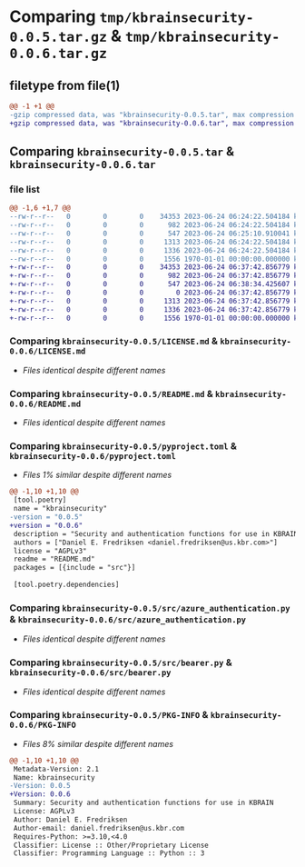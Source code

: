 # Comparing `tmp/kbrainsecurity-0.0.5.tar.gz` & `tmp/kbrainsecurity-0.0.6.tar.gz`

## filetype from file(1)

```diff
@@ -1 +1 @@
-gzip compressed data, was "kbrainsecurity-0.0.5.tar", max compression
+gzip compressed data, was "kbrainsecurity-0.0.6.tar", max compression
```

## Comparing `kbrainsecurity-0.0.5.tar` & `kbrainsecurity-0.0.6.tar`

### file list

```diff
@@ -1,6 +1,7 @@
--rw-r--r--   0        0        0    34353 2023-06-24 06:24:22.504184 kbrainsecurity-0.0.5/LICENSE.md
--rw-r--r--   0        0        0      982 2023-06-24 06:24:22.504184 kbrainsecurity-0.0.5/README.md
--rw-r--r--   0        0        0      547 2023-06-24 06:25:10.910041 kbrainsecurity-0.0.5/pyproject.toml
--rw-r--r--   0        0        0     1313 2023-06-24 06:24:22.504184 kbrainsecurity-0.0.5/src/azure_authentication.py
--rw-r--r--   0        0        0     1336 2023-06-24 06:24:22.504184 kbrainsecurity-0.0.5/src/bearer.py
--rw-r--r--   0        0        0     1556 1970-01-01 00:00:00.000000 kbrainsecurity-0.0.5/PKG-INFO
+-rw-r--r--   0        0        0    34353 2023-06-24 06:37:42.856779 kbrainsecurity-0.0.6/LICENSE.md
+-rw-r--r--   0        0        0      982 2023-06-24 06:37:42.856779 kbrainsecurity-0.0.6/README.md
+-rw-r--r--   0        0        0      547 2023-06-24 06:38:34.425607 kbrainsecurity-0.0.6/pyproject.toml
+-rw-r--r--   0        0        0        0 2023-06-24 06:37:42.856779 kbrainsecurity-0.0.6/src/__init__.py
+-rw-r--r--   0        0        0     1313 2023-06-24 06:37:42.856779 kbrainsecurity-0.0.6/src/azure_authentication.py
+-rw-r--r--   0        0        0     1336 2023-06-24 06:37:42.856779 kbrainsecurity-0.0.6/src/bearer.py
+-rw-r--r--   0        0        0     1556 1970-01-01 00:00:00.000000 kbrainsecurity-0.0.6/PKG-INFO
```

### Comparing `kbrainsecurity-0.0.5/LICENSE.md` & `kbrainsecurity-0.0.6/LICENSE.md`

 * *Files identical despite different names*

### Comparing `kbrainsecurity-0.0.5/README.md` & `kbrainsecurity-0.0.6/README.md`

 * *Files identical despite different names*

### Comparing `kbrainsecurity-0.0.5/pyproject.toml` & `kbrainsecurity-0.0.6/pyproject.toml`

 * *Files 1% similar despite different names*

```diff
@@ -1,10 +1,10 @@
 [tool.poetry]
 name = "kbrainsecurity"
-version = "0.0.5"
+version = "0.0.6"
 description = "Security and authentication functions for use in KBRAIN"
 authors = ["Daniel E. Fredriksen <daniel.fredriksen@us.kbr.com>"]
 license = "AGPLv3"
 readme = "README.md"
 packages = [{include = "src"}]
 
 [tool.poetry.dependencies]
```

### Comparing `kbrainsecurity-0.0.5/src/azure_authentication.py` & `kbrainsecurity-0.0.6/src/azure_authentication.py`

 * *Files identical despite different names*

### Comparing `kbrainsecurity-0.0.5/src/bearer.py` & `kbrainsecurity-0.0.6/src/bearer.py`

 * *Files identical despite different names*

### Comparing `kbrainsecurity-0.0.5/PKG-INFO` & `kbrainsecurity-0.0.6/PKG-INFO`

 * *Files 8% similar despite different names*

```diff
@@ -1,10 +1,10 @@
 Metadata-Version: 2.1
 Name: kbrainsecurity
-Version: 0.0.5
+Version: 0.0.6
 Summary: Security and authentication functions for use in KBRAIN
 License: AGPLv3
 Author: Daniel E. Fredriksen
 Author-email: daniel.fredriksen@us.kbr.com
 Requires-Python: >=3.10,<4.0
 Classifier: License :: Other/Proprietary License
 Classifier: Programming Language :: Python :: 3
```

